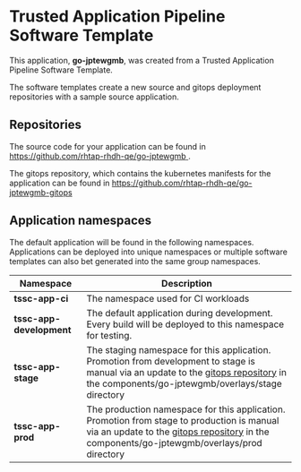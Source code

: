 # Trusted Application Pipeline Software Template

This application, **go-jptewgmb**, was created from a Trusted Application Pipeline Software Template.

The software templates create a new source and gitops deployment repositories with a sample source application. 

## Repositories

The source code for your application can be found in [https://github.com/rhtap-rhdh-qe/go-jptewgmb ](https://github.com/rhtap-rhdh-qe/go-jptewgmb ).
 
The gitops repository, which contains the kubernetes manifests for the application can be found in 
[https://github.com/rhtap-rhdh-qe/go-jptewgmb-gitops ](https://github.com/rhtap-rhdh-qe/go-jptewgmb-gitops ) 

## Application namespaces 

The default application will be found in the following namespaces. Applications can be deployed into unique namespaces or multiple software templates can also bet generated into the same group namespaces.  

|  Namespace   |  Description   |  
| -------- | -------- |
| **tssc-app-ci** | The namespace used for CI workloads |
| **tssc-app-development** | The default application during development. Every build will be deployed to this namespace for testing. |
| **tssc-app-stage** | The staging namespace for this application. Promotion from development to stage is manual via an update to the [gitops repository](https://github.com/rhtap-rhdh-qe/go-jptewgmb-gitops ) in the components/go-jptewgmb/overlays/stage directory |
| **tssc-app-prod** | The production namespace for this application. Promotion from stage to production is manual via an update to the [gitops repository](https://github.com/rhtap-rhdh-qe/go-jptewgmb-gitops ) in the components/go-jptewgmb/overlays/prod directory |